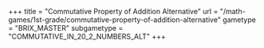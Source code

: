 +++
title = "Commutative Property of Addition Alternative"
url = "/math-games/1st-grade/commutative-property-of-addition-alternative"
gametype = "BRIX_MASTER"
subgametype = "COMMUTATIVE_IN_20_2_NUMBERS_ALT"
+++